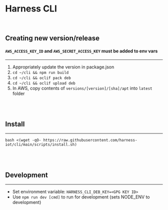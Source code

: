 # Harness CLI

<br/>

## Creating new version/release

#### `AWS_ACCESS_KEY_ID` and `AWS_SECRET_ACCESS_KEY` must be added to env vars

---

1. Appropriately update the version in package.json
2. `cd ~/cli && npm run build`
3. `cd ~/cli && oclif pack deb`
4. `cd ~/cli && oclif upload deb`
5. In AWS, copy contents of `versions/[version]/[sha]/apt` into `latest` folder

<br/><br/>

## Install

---

`bash <(wget -qO- https://raw.githubusercontent.com/harness-iot/cli/main/scripts/install.sh)`

<br/><br/>

## Development

---

- Set environment variable: `HARNESS_CLI_DEB_KEY=<GPG KEY ID>`
- Use `npm run dev [cmd]` to run for development (sets NODE_ENV to development)
